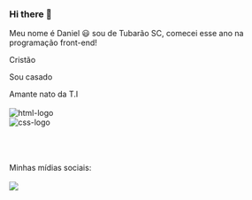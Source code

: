 ### Hi there 👋

Meu nome é Daniel :smiley: sou de Tubarão SC, comecei esse ano na programação front-end! 

Cristão

Sou casado

Amante nato da T.I
<br>
<br>
   <img src="https://img.shields.io/badge/HTML5-E34F26?style=for-the-badge&logo=html5&logoColor=white" alt="html-logo" />
<br>
   <img src="https://img.shields.io/badge/CSS3-1572B6?style=for-the-badge&logo=css3&logoColor=white" alt="css-logo" />
   
<br>
<br>
<br>
Minhas mídias sociais:
<br>
<br>
<a href="https://www.instagram.com/daniel.s.s.camposs/"> <img src="https://img.shields.io/badge/Instagram-E4405F?style=for-the-badge&logo=instagram&logoColor=white" /> </a>
